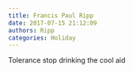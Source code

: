 ```yaml
---
title: Francis Paul Ripp
date: 2017-07-15 21:12:09
authors: Ripp
categories: Holiday
---
```


 Tolerance stop drinking the cool aid